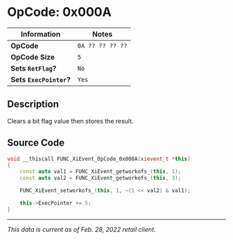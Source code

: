 # OpCode: 0x000A

| Information               | Notes |
|---                        |---    |
| **OpCode**                | `0A ?? ?? ?? ??` |
| **OpCode Size**           | `5`   |
| **Sets `RetFlag`?**       | `No`  |
| **Sets `ExecPointer`?**   | `Yes` |

## Description

Clears a bit flag value then stores the result.

## Source Code

```cpp
void __thiscall FUNC_XiEvent_OpCode_0x000A(xievent_t *this)
{
    const auto val1 = FUNC_XiEvent_getworkofs_(this, 1);
    const auto val2 = FUNC_XiEvent_getworkofs_(this, 3);

    FUNC_XiEvent_setworkofs_(this, 1, ~(1 << val2) & val1);

    this->ExecPointer += 5;
}
```

---

_This data is current as of Feb. 28, 2022 retail client._